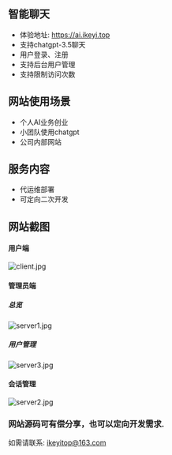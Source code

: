 ## 智能聊天

- 体验地址: https://ai.ikeyi.top
- 支持chatgpt-3.5聊天
- 用户登录、注册
- 支持后台用户管理
- 支持限制访问次数

## 网站使用场景

- 个人AI业务创业
- 小团队使用chatgpt
- 公司内部网站

## 服务内容

- 代运维部署
- 可定向二次开发

## 网站截图

#### 用户端

![client.jpg](https://pic.peo.pw/a/2023/05/18/6465fe1e7801e.jpg)

#### 管理员端

##### 总览
![server1.jpg](https://pic.peo.pw/a/2023/05/18/6465fe1bb066f.jpg)

##### 用户管理

![server3.jpg](https://pic.peo.pw/a/2023/05/18/6465fe1b7e801.jpg)

#### 会话管理

![server2.jpg](https://pic.peo.pw/a/2023/05/18/6465fe1b7e5de.jpg)

### 网站源码可有偿分享，也可以定向开发需求.

如需请联系: ikeyitop@163.com